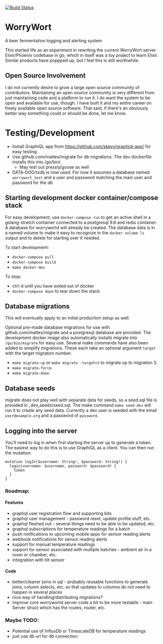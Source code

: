 [![Build Status](https://travis-ci.org/jmichalicek/worrywort-server-go.svg?branch=master)](https://travis-ci.org/jmichalicek/worrywort-server-go)

# WorryWort

A beer fermentation logging and alerting system

This started life as an experiment in rewriting the current WorryWort server Elixir/Phoenix codebase in go, which in itself was a toy project to learn Elixir. Similar products have poppped up, but I feel this is still worthwhile.

## Open Source Involvement

I do not currently desire to grow a large open source community of contributors. Maintaining an open source community is very different from just maintaining code and a platform to run it. I do want the system to be open and available for use, though. I have built it and my entire career on freely available open source software. That said, if there's an obviously better way something could or should be done, let me know.

# Testing/Development

* Install GraphiQL app from https://github.com/skevy/graphiql-app/ for easy testing
* Use github.com/mattes/migrate for db migrations.  The dev dockerfile installs this into /go/bin/.
  * May test out pressly/goose as well
* DATA-DOG/txdb is now used.  For now it assumes a database named `worrywort_test` and a user and password
  matching the main user and password for the db

## Starting development docker container/compose stack

For easy development, use `docker-compose run` to get an active shell in a golang-stretch container connected to a postgresql 9.6 and redis container.  A database for worrywortd will already be created.  The database data is in a named volume to make it easy to recognize in the `docker volume ls` output and to delete for starting over if needed.

To start development:

* `docker-compose pull`
* `docker-compose build`
* `make docker-dev`

To stop:
* ctrl-d until you have exited out of docker
* `docker-compose down` to tear down the stack

## Database migrations

This will eventually apply to an initial production setup as well.

Optional pre-made database migrations for use with github.com/mattes/migrate and a postgresql database are provided.  The development docker image also automatically installs migrate into `/go/bin/migrate` for easy use.  Several make commands have also been added to simplify migrations.  These each take an optional argument `target` with the target migration number.

* `make migrate-up` or `make migrate -target=3` to migrate up to migration 3.
* `make migrate-force`
* `make migrate-down`


## Database seeds

migrate does not play well with separate data for seeds, so a seed.sql file is provided in  _dev_seeds/seed.sql.  The make command `make seed-dev` will run it to create any seed data. Currently a dev user is seeded with the email `user@example.org` and a password of `password`.

## Logging into the server

You'll need to log in when first starting the server up to generate a token.  The easiest way to do this is to use GraphiQL as a client.  You can then run the mutation:

```
mutation logIn($username: String!, $password: String!) {
  login(username: $username, password: $password) {
    token
  }
}
```

### Roadmap:

#### Features
* graphql user registration flow and supporting bits
* graphql user management - password reset, update profile stuff, etc.
* graphql fleshed out - several things need to be able to be updated, etc.
* graphql subscriptions for temperature readings for a batch
* push notifications to upcoming mobile apps for sensor reading alerts
* webhook notifications for sensor reading alerts
* support for manual temperature readings
* support for sensor associated with multiple batches - ambient air in a room or chamber, etc.
* integration with tilt sensor


#### Code
* better/cleaner joins in sql - probably reusable functions to generate joins, column selects, etc. so that updates to columns do not need to happen in several places
* nice way of handling/distributing migrations?
* improve core worrywortd server code a bit to be more testable - main Server struct which has the routes, router, etc.


### Maybe TODO:
* Potential use of InfluxDb or TimescaleDB for temperature readings
* just use db url for db connection
